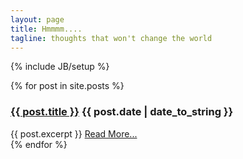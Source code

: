```yaml
---
layout: page
title: Hmmmm....
tagline: thoughts that won't change the world
---
```

{% include JB/setup %}

<div class="posts">
  {% for post in site.posts %}
    <div class="post">
	<h3><a href="{{ BASE_PATH }}{{ post.url }}">{{ post.title }}</a> <span class="date">{{ post.date | date_to_string }}</span></h3>
	{{ post.excerpt }}
        <a class="more" href="{{ BASE_PATH }}{{ post.url }}">Read More...</a>
    </div>
  {% endfor %}
</div>


